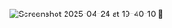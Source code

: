 ![Screenshot 2025-04-24 at 19-40-10 🍎](https://github.com/user-attachments/assets/b011aacd-e44f-47a1-905f-2163668c634b)
